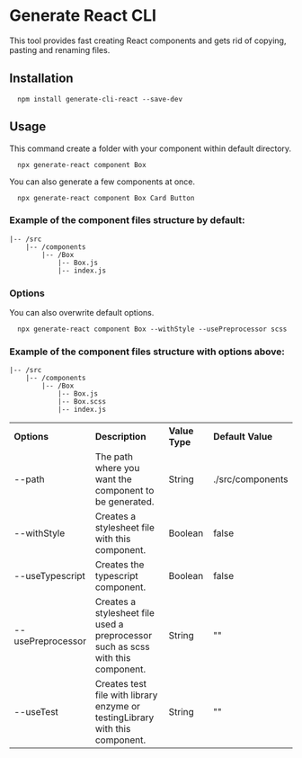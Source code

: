 # Generate React CLI

This tool provides fast creating React components and gets rid of copying, pasting and renaming files.

## Installation

```
  npm install generate-cli-react --save-dev
```

## Usage

This command create a folder with your component within default directory.

```
  npx generate-react component Box
```

You can also generate a few components at once.

```
  npx generate-react component Box Card Button
```

### Example of the component files structure by default:

```
|-- /src
    |-- /components
        |-- /Box
            |-- Box.js
            |-- index.js
```

### Options

You can also overwrite default options.

```
  npx generate-react component Box --withStyle --usePreprocessor scss
```

### Example of the component files structure with options above:

```
|-- /src
    |-- /components
        |-- /Box
            |-- Box.js
            |-- Box.scss
            |-- index.js
```

<table>
  <tr align="left">
    <th>Options</th>
    <th>Description</th>
    <th>Value Type</th>
    <th>Default Value</th>
  </tr>
  <tr align="left">
    <td width="10%">--path</td>
    <td width="50%">The path where you want the component to be generated.</td>
    <td width="20%">String</td>
    <td width="20%">./src/components</td>
  </tr>
  <tr align="left">
    <td width="10%">--withStyle</td>
    <td width="50%">Creates a stylesheet file with this component.</td>
    <td width="20%">Boolean</td>
    <td width="20%">false</td>
  </tr>
  <tr align="left">
    <td width="10%">--useTypescript</td>
    <td width="50%">Creates the typescript component.</td>
    <td width="20%">Boolean</td>
    <td width="20%">false</td>
  </tr>
  <tr align="left">
    <td width="10%">--usePreprocessor</td>
    <td width="50%">Creates a stylesheet file used a preprocessor such as scss with this component.</td>
    <td width="20%">String</td>
    <td width="20%">""</td>
  </tr>
  <tr align="left">
    <td width="10%">--useTest</td>
    <td width="50%">Creates test file with library enzyme or testingLibrary with this component.</td>
    <td width="20%">String</td>
    <td width="20%">""</td>
  </tr>
<table>
